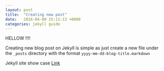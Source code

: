 ```yaml
---
layout: post
title:  "Creating new post"
date:   2016-04-08 15:11:13 +0000
categories: jekyll guide
---
```


HELLOW !!!!

Creating new blog post on Jekyll is simple as just create a new file under the `_posts` directory with the format `yyyy-mm-dd-blog-title.markdown`

Jekyll site show case [Link](https://talk.jekyllrb.com/t/showcase-sites-made-using-jekyll/18)
